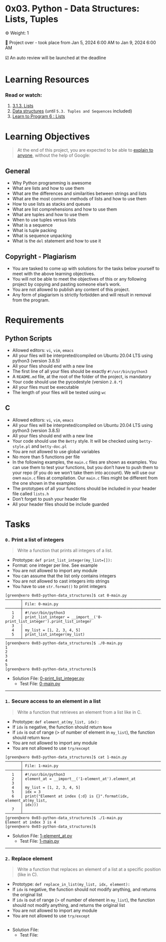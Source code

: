 # 0x03. Python - Data Structures: Lists, Tuples

:gear: Weight: 1

:calendar: Project over - took place from Jan 5, 2024 6:00 AM to Jan 9, 2024 6:00 AM

:ballot_box_with_check: An auto review will be launched at the deadline

# Learning Resources
### Read or watch:
1. [3.1.3. Lists](https://docs.python.org/3/tutorial/introduction.html#lists)
1. [Data structures](https://docs.python.org/3/tutorial/datastructures.html) (until `5.3. Tuples and Sequences` included)
1. [Learn to Program 6 : Lists](https://www.youtube.com/watch?v=A1HUzrvS-Pw&themeRefresh=1)

# Learning Objectives
> At the end of this project, you are expected to be able to [explain to anyone](https://fs.blog/feynman-learning-technique/), without the help of Google:

## General
- Why Python programming is awesome
- What are lists and how to use them
- What are the differences and similarities between strings and lists
- What are the most common methods of lists and how to use them
- How to use lists as stacks and queues
- What are list comprehensions and how to use them
- What are tuples and how to use them
- When to use tuples versus lists
- What is a sequence
- What is tuple packing
- What is sequence unpacking
- What is the `del` statement and how to use it

## Copyright - Plagiarism
- You are tasked to come up with solutions for the tasks below yourself to meet with the above learning objectives.
- You will not be able to meet the objectives of this or any following project by copying and pasting someone else’s work.
- You are not allowed to publish any content of this project.
- Any form of plagiarism is strictly forbidden and will result in removal from the program.

# Requirements
## Python Scripts
- Allowed editors: `vi`, `vim`, `emacs`
- All your files will be interpreted/compiled on Ubuntu 20.04 LTS using python3 (version 3.8.5)
- All your files should end with a new line
- The first line of all your files should be exactly `#!/usr/bin/python3`
- A `README.md` file, at the root of the folder of the project, is mandatory
- Your code should use the pycodestyle (version `2.8.*`)
- All your files must be executable
- The length of your files will be tested using `wc`

## C
- Allowed editors: `vi`, `vim`, `emacs`
- All your files will be interpreted/compiled on Ubuntu 20.04 LTS using python3 (version 3.8.5)
- All your files should end with a new line
- Your code should use the `Betty` style. It will be checked using `betty-style.pl` and `betty-doc.pl`
- You are not allowed to use global variables
- No more than 5 functions per file
- In the following examples, the `main.c` files are shown as examples. You can use them to test your functions, but you don’t have to push them to your repo (if you do we won’t take them into account). We will use our own `main.c` files at compilation. Our `main.c` files might be different from the one shown in the examples
- The prototypes of all your functions should be included in your header file called `lists.h`
- Don’t forget to push your header file
- All your header files should be include guarded

# Tasks

### `0.` Print a list of integers
> Write a function that prints all integers of a list.
- Prototype: `def print_list_integer(my_list=[]):`
- Format: one integer per line. See example
- You are not allowed to import any module
- You can assume that the list only contains integers
- You are not allowed to cast integers into strings
- You have to use `str.format()` to print integers
```
[green@xero 0x03-python-data_structures]$ cat 0-main.py 
───────┬───────────────────────────────────────────────────────────────────────────────────
       │ File: 0-main.py
───────┼───────────────────────────────────────────────────────────────────────────────────
   1   │ #!/usr/bin/python3
   2   │ print_list_integer = __import__('0-print_list_integer').print_list_integer
   3   │ 
   4   │ my_list = [1, 2, 3, 4, 5]
   5   │ print_list_integer(my_list)
───────┴───────────────────────────────────────────────────────────────────────────────────
[green@xero 0x03-python-data_structures]$ ./0-main.py 
1
2
3
4
5
[green@xero 0x03-python-data_structures]$ 
```
- Solution File: [0-print_list_integer.py](./0-print_list_integer.py)
  - Test File: [0-main.py](./0-main.py)

<hr>

### `1.` Secure access to an element in a list
> Write a function that retrieves an element from a list like in C.
- Prototype: `def element_at(my_list, idx):`
- If `idx` is negative, the function should return `None`
- If `idx` is out of range (> of number of element in `my_list`), the function should return `None`
- You are not allowed to import any module
- You are not allowed to use `try/except`
```
[green@xero 0x03-python-data_structures]$ cat 1-main.py 
───────┬─────────────────────────────────────────────────────────────────────
       │ File: 1-main.py
───────┼─────────────────────────────────────────────────────────────────────
   1   │ #!/usr/bin/python3
   2   │ element_at = __import__('1-element_at').element_at
   3   │ 
   4   │ my_list = [1, 2, 3, 4, 5]
   5   │ idx = 3
   6   │ print("Element at index {:d} is {}".format(idx, element_at(my_list, 
       │ idx)))
   7   │ 
───────┴─────────────────────────────────────────────────────────────────────
[green@xero 0x03-python-data_structures]$ ./1-main.py 
Element at index 3 is 4
[green@xero 0x03-python-data_structures]$ 
```
- Solution File: [1-element_at.py](./1-element_at.py)
  - Test File: [1-main.py](./1-main.py)

<hr>

### `2.` Replace element
> Write a function that replaces an element of a list at a specific position (like in C).
- Prototype: `def replace_in_list(my_list, idx, element):`
- If `idx` is negative, the function should not modify anything, and returns the original list
- If `idx` is out of range (> of number of element in `my_list`), the function should not modify anything, and returns the original list
- You are not allowed to import any module
- You are not allowed to use `try/except`
```

```
- Solution File: []()
  - Test File: []()
